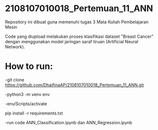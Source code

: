# 2108107010018_Pertemuan_11_ANN

Repository ini dibuat guna memenuhi tugas 3 Mata Kuliah Pembelajaran Mesin

Code yang diupload melakukan proses klasifikasi dataset "Breast Cancer" dengan menggunakan model jaringan saraf tiruan (Artificial Neural Network).

# How to run: 

-git clone https://github.com/DhaifinaAP/2108107010018_Pertemuan_11_ANN.git

-python3 -m venv env

-env/Scripts/activate

pip install -r requirements.txt

-run code ANN_Classification.ipynb dan ANN_Regression.ipynb 
